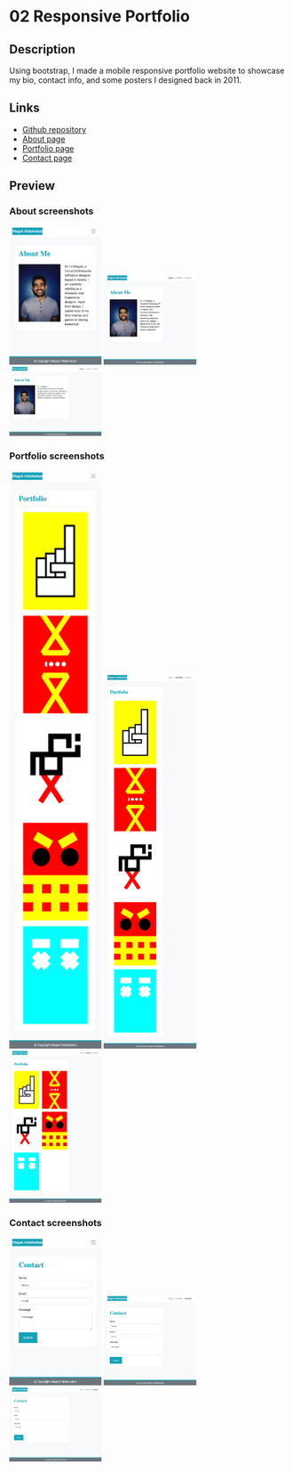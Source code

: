 # 02 Responsive Portfolio

## Description

Using bootstrap, I made a mobile responsive portfolio website to showcase my bio, contact info, and some posters I designed back in 2011.

## Links

* [Github repository](https://github.com/magedabdelsalam/responsive-portfolio)
* [About page](https://magedabdelsalam.com/responsive-portfolio/index.html)
* [Portfolio page](https://magedabdelsalam.com/responsive-portfolio/portfolio.html)
* [Contact page](https://magedabdelsalam.com/responsive-portfolio/contact.html)

## Preview

### About screenshots
<p float="left">
<img src="imgs/about-400.png" alt="About 400px" width="33%">
<img src="imgs/about-768.png" alt="About 768px" width="33%">
<img src="imgs/about-992.png" alt="About 992px" width="33%">
</p>

### Portfolio screenshots
<p float="left">
<img src="imgs/portfolio-400.png" alt="Portfolio 400px" width="33%">
<img src="imgs/portfolio-768.png" alt="Portfolio 768px" width="33%">
<img src="imgs/portfolio-992.png" alt="Portfolio 992px" width="33%">
</p>

### Contact screenshots
<p float="left">
<img src="imgs/contact-400.png" alt="Contact 400px" width="33%">
<img src="imgs/contact-768.png" alt="Contact 768px" width="33%">
<img src="imgs/contact-992.png" alt="Contact 992px" width="33%">
</p>
